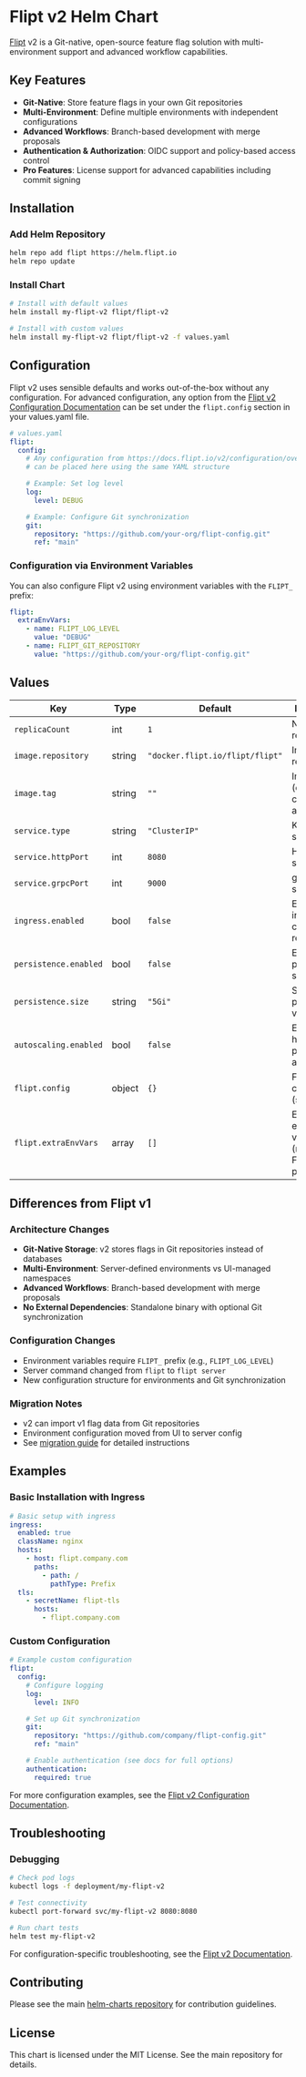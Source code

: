 # Flipt v2 Helm Chart

[Flipt](https://flipt.io) v2 is a Git-native, open-source feature flag solution with multi-environment support and advanced workflow capabilities.

## Key Features

- **Git-Native**: Store feature flags in your own Git repositories
- **Multi-Environment**: Define multiple environments with independent configurations
- **Advanced Workflows**: Branch-based development with merge proposals
- **Authentication & Authorization**: OIDC support and policy-based access control
- **Pro Features**: License support for advanced capabilities including commit signing

## Installation

### Add Helm Repository

```bash
helm repo add flipt https://helm.flipt.io
helm repo update
```

### Install Chart

```bash
# Install with default values
helm install my-flipt-v2 flipt/flipt-v2

# Install with custom values
helm install my-flipt-v2 flipt/flipt-v2 -f values.yaml
```

## Configuration

Flipt v2 uses sensible defaults and works out-of-the-box without any configuration. For advanced configuration, any option from the [Flipt v2 Configuration Documentation](https://docs.flipt.io/v2/configuration/overview) can be set under the `flipt.config` section in your values.yaml file.

```yaml
# values.yaml
flipt:
  config:
    # Any configuration from https://docs.flipt.io/v2/configuration/overview
    # can be placed here using the same YAML structure

    # Example: Set log level
    log:
      level: DEBUG

    # Example: Configure Git synchronization
    git:
      repository: "https://github.com/your-org/flipt-config.git"
      ref: "main"
```

### Configuration via Environment Variables

You can also configure Flipt v2 using environment variables with the `FLIPT_` prefix:

```yaml
flipt:
  extraEnvVars:
    - name: FLIPT_LOG_LEVEL
      value: "DEBUG"
    - name: FLIPT_GIT_REPOSITORY
      value: "https://github.com/your-org/flipt-config.git"
```

## Values

| Key                   | Type   | Default                         | Description                                                                          |
| --------------------- | ------ | ------------------------------- | ------------------------------------------------------------------------------------ |
| `replicaCount`        | int    | `1`                             | Number of replicas                                                                   |
| `image.repository`    | string | `"docker.flipt.io/flipt/flipt"` | Image repository                                                                     |
| `image.tag`           | string | `""`                            | Image tag (defaults to chart appVersion)                                             |
| `service.type`        | string | `"ClusterIP"`                   | Kubernetes service type                                                              |
| `service.httpPort`    | int    | `8080`                          | HTTP service port                                                                    |
| `service.grpcPort`    | int    | `9000`                          | gRPC service port                                                                    |
| `ingress.enabled`     | bool   | `false`                         | Enable ingress controller resource                                                   |
| `persistence.enabled` | bool   | `false`                         | Enable persistent storage                                                            |
| `persistence.size`    | string | `"5Gi"`                         | Size of persistent volume                                                            |
| `autoscaling.enabled` | bool   | `false`                         | Enable horizontal pod autoscaling                                                    |
| `flipt.config`        | object | `{}`                            | Flipt v2 configuration (see [docs](https://docs.flipt.io/v2/configuration/overview)) |
| `flipt.extraEnvVars`  | array  | `[]`                            | Extra environment variables (must use FLIPT\_ prefix)                                |

## Differences from Flipt v1

### Architecture Changes

- **Git-Native Storage**: v2 stores flags in Git repositories instead of databases
- **Multi-Environment**: Server-defined environments vs UI-managed namespaces
- **Advanced Workflows**: Branch-based development with merge proposals
- **No External Dependencies**: Standalone binary with optional Git synchronization

### Configuration Changes

- Environment variables require `FLIPT_` prefix (e.g., `FLIPT_LOG_LEVEL`)
- Server command changed from `flipt` to `flipt server`
- New configuration structure for environments and Git synchronization

### Migration Notes

- v2 can import v1 flag data from Git repositories
- Environment configuration moved from UI to server config
- See [migration guide](https://docs.flipt.io/v2/guides/migration/) for detailed instructions

## Examples

### Basic Installation with Ingress

```yaml
# Basic setup with ingress
ingress:
  enabled: true
  className: nginx
  hosts:
    - host: flipt.company.com
      paths:
        - path: /
          pathType: Prefix
  tls:
    - secretName: flipt-tls
      hosts:
        - flipt.company.com
```

### Custom Configuration

```yaml
# Example custom configuration
flipt:
  config:
    # Configure logging
    log:
      level: INFO

    # Set up Git synchronization
    git:
      repository: "https://github.com/company/flipt-config.git"
      ref: "main"

    # Enable authentication (see docs for full options)
    authentication:
      required: true
```

For more configuration examples, see the [Flipt v2 Configuration Documentation](https://docs.flipt.io/v2/configuration/overview).

## Troubleshooting

### Debugging

```bash
# Check pod logs
kubectl logs -f deployment/my-flipt-v2

# Test connectivity
kubectl port-forward svc/my-flipt-v2 8080:8080

# Run chart tests
helm test my-flipt-v2
```

For configuration-specific troubleshooting, see the [Flipt v2 Documentation](https://docs.flipt.io/v2/).

## Contributing

Please see the main [helm-charts repository](https://github.com/flipt-io/helm-charts) for contribution guidelines.

## License

This chart is licensed under the MIT License. See the main repository for details.
